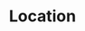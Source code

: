 ---
title: Location
tags: ["location", "pin", "map", "place", "coordinates", "geolocation", "position"]
icon: location
svg: '<svg xmlns="http://www.w3.org/2000/svg" width="24" height="24" fill="none" viewBox="0 0 24 24" stroke-width="1.5" stroke-linecap="round" stroke-linejoin="round" stroke="currentColor"><path d="M12.553 20.82a.942.942 0 0 1-1.106 0C6.68 17.378 1.618 10.298 6.734 5.182a7.447 7.447 0 0 1 10.532 0c5.116 5.116.055 12.196-4.713 15.64Z"/><path d="M12 12a2 2 0 1 0 0-4 2 2 0 0 0 0 4Z"/></svg>'
---